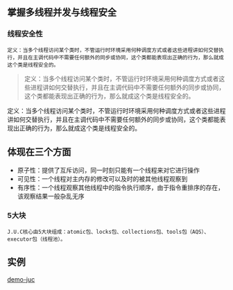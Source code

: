 ## 掌握多线程并发与线程安全

### 线程安全性
```
定义：当多个线程访问某个类时，不管运行时环境采用何种调度方式或者这些进程讲如何交替执行，并且在主调代码中不需要任何额外的同步或协同，这个类都能表现出正确的行为，那么就成这个类是线程安全的。
```

> 定义：当多个线程访问某个类时，不管运行时环境采用何种调度方式或者这些进程讲如何交替执行，并且在主调代码中不需要任何额外的同步或协同，这个类都能表现出正确的行为，那么就成这个类是线程安全的。

定义：当多个线程访问某个类时，不管运行时环境采用何种调度方式或者这些进程讲如何交替执行，并且在主调代码中不需要任何额外的同步或协同，这个类都能表现出正确的行为，那么就成这个类是线程安全的。

## 体现在三个方面
- 原子性：提供了互斥访问，同一时刻只能有一个线程来对它进行操作
- 可见性：一个线程对主内存的修改可以及时的被其他线程观察到
- 有序性：一个线程观察其他线程中的指令执行顺序，由于指令重排序的存在，该观察结果一般杂乱无序

### 5大块
	J.U.C核心由5大块组成：atomic包、locks包、collections包、tools包（AQS）、executor包（线程池）。

## 实例
[demo-juc](https://github.com/bobit/demo-java/blob/master/demo-juc/src/main/java/com/demo/juc/AtomicApplication.java)

